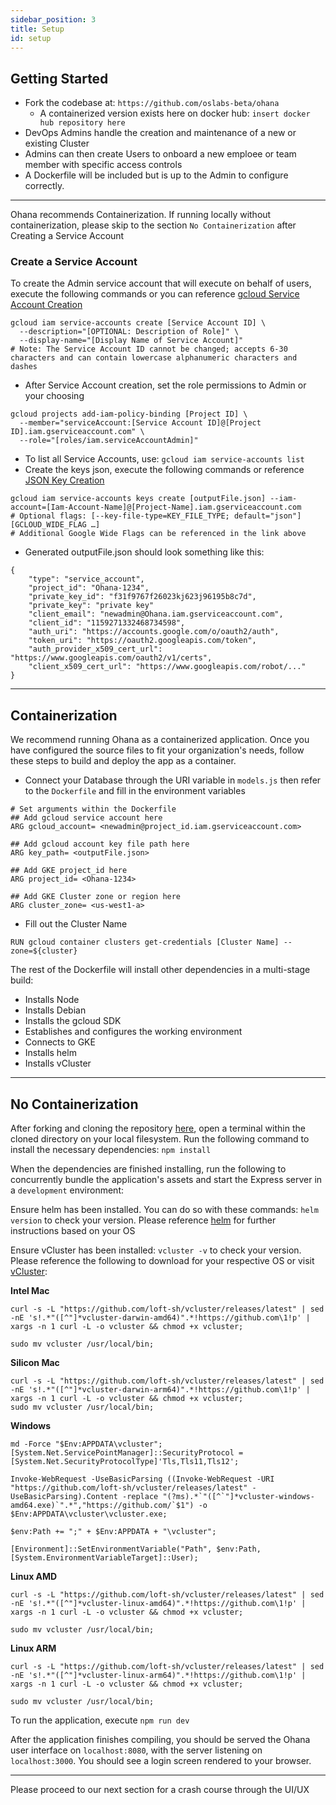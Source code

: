 ```yaml
---
sidebar_position: 3
title: Setup
id: setup
---
```


## Getting Started
- Fork the codebase at: ```https://github.com/oslabs-beta/ohana```
  - A containerized version exists here on docker hub: ```insert docker hub repository here```
- DevOps Admins handle the creation and maintenance of a new or existing Cluster
- Admins can then create Users to onboard a new emploee or team member with specific access controls
- A Dockerfile will be included but is up to the Admin to configure correctly.
***
Ohana recommends Containerization. If running locally without containerization, please skip to the section ```No Containerization``` after Creating a Service Account

### Create a Service Account

To create the Admin service account that will execute on behalf of users, execute the following commands or you can reference [gcloud Service Account Creation](https://cloud.google.com/iam/docs/creating-managing-service-accounts)
```
gcloud iam service-accounts create [Service Account ID] \
  --description="[OPTIONAL: Description of Role]" \
  --display-name="[Display Name of Service Account]"
# Note: The Service Account ID cannot be changed; accepts 6-30 characters and can contain lowercase alphanumeric characters and dashes 
```
- After Service Account creation, set the role permissions to Admin or your choosing
```
gcloud projects add-iam-policy-binding [Project ID] \
  --member="serviceAccount:[Service Account ID]@[Project ID].iam.gserviceaccount.com" \
  --role="[roles/iam.serviceAccountAdmin]"
```
- To list all Service Accounts, use:
 ```gcloud iam service-accounts list```
- Create the keys json, execute the following commands or reference [JSON Key Creation](https://cloud.google.com/sdk/gcloud/reference/iam/service-accounts/keys/create)
```
gcloud iam service-accounts keys create [outputFile.json] --iam-account=[Iam-Account-Name]@[Project-Name].iam.gserviceaccount.com
# Optional flags: [--key-file-type=KEY_FILE_TYPE; default="json"] [GCLOUD_WIDE_FLAG …]
# Additional Google Wide Flags can be referenced in the link above
```
- Generated outputFile.json should look something like this:
```
{
    "type": "service_account",
    "project_id": "Ohana-1234",
    "private_key_id": "f31f9767f26023kj623j96195b8c7d",
    "private_key": "private key"
    "client_email": "newadmin@Ohana.iam.gserviceaccount.com",
    "client_id": "1159271332468734598",
    "auth_uri": "https://accounts.google.com/o/oauth2/auth",
    "token_uri": "https://oauth2.googleapis.com/token",
    "auth_provider_x509_cert_url": "https://www.googleapis.com/oauth2/v1/certs",
    "client_x509_cert_url": "https://www.googleapis.com/robot/..."
}
```
***
## Containerization
We recommend running Ohana as a containerized application. Once you have configured the source files to fit your organization's needs, follow these steps to build and deploy the app as a container.

- Connect your Database through the URI variable in ```models.js``` then refer to the ```Dockerfile``` and fill in the environment variables
```
# Set arguments within the Dockerfile
## Add gcloud service account here
ARG gcloud_account= <newadmin@project_id.iam.gserviceaccount.com>

## Add gcloud account key file path here
ARG key_path= <outputFile.json>

## Add GKE project_id here
ARG project_id= <Ohana-1234>

## Add GKE Cluster zone or region here
ARG cluster_zone= <us-west1-a>
```
- Fill out the Cluster Name
```
RUN gcloud container clusters get-credentials [Cluster Name] --zone=${cluster}
```
The rest of the Dockerfile will install other dependencies in a multi-stage build:
- Installs Node
- Installs Debian
- Installs the gcloud SDK
- Establishes and configures the working environment
- Connects to GKE
- Installs helm
- Installs vCluster
***
## No Containerization

After forking and cloning the repository [here](https://github.com/oslabs-beta/ohana), open a terminal within the cloned directory on your local filesystem.
Run the following command to install the necessary dependencies: ```npm install ```

When the dependencies are finished installing, run the following to concurrently bundle the application's assets and start the Express server in a ```development``` environment:

Ensure helm has been installed. You can do so with these commands:
```helm version``` to check your version. Please reference [helm](https://helm.sh/docs/intro/install/) for further instructions based on your OS

Ensure vCluster has been installed:
```vcluster -v``` to check your version. Please reference the following to download for your respective OS or visit [vCluster](https://www.vcluster.com/):

**Intel Mac**
```
curl -s -L "https://github.com/loft-sh/vcluster/releases/latest" | sed -nE 's!.*"([^"]*vcluster-darwin-amd64)".*!https://github.com\1!p' | xargs -n 1 curl -L -o vcluster && chmod +x vcluster;

sudo mv vcluster /usr/local/bin;
```
**Silicon Mac**
```
curl -s -L "https://github.com/loft-sh/vcluster/releases/latest" | sed -nE 's!.*"([^"]*vcluster-darwin-arm64)".*!https://github.com\1!p' | xargs -n 1 curl -L -o vcluster && chmod +x vcluster;
sudo mv vcluster /usr/local/bin;
```
**Windows**
```
md -Force "$Env:APPDATA\vcluster"; [System.Net.ServicePointManager]::SecurityProtocol = [System.Net.SecurityProtocolType]'Tls,Tls11,Tls12';

Invoke-WebRequest -UseBasicParsing ((Invoke-WebRequest -URI "https://github.com/loft-sh/vcluster/releases/latest" -UseBasicParsing).Content -replace "(?ms).*`"([^`"]*vcluster-windows-amd64.exe)`".*","https://github.com/`$1") -o $Env:APPDATA\vcluster\vcluster.exe;

$env:Path += ";" + $Env:APPDATA + "\vcluster";

[Environment]::SetEnvironmentVariable("Path", $env:Path, [System.EnvironmentVariableTarget]::User);
```
**Linux AMD**
```
curl -s -L "https://github.com/loft-sh/vcluster/releases/latest" | sed -nE 's!.*"([^"]*vcluster-linux-amd64)".*!https://github.com\1!p' | xargs -n 1 curl -L -o vcluster && chmod +x vcluster;

sudo mv vcluster /usr/local/bin;
```
**Linux ARM**
```
curl -s -L "https://github.com/loft-sh/vcluster/releases/latest" | sed -nE 's!.*"([^"]*vcluster-linux-arm64)".*!https://github.com\1!p' | xargs -n 1 curl -L -o vcluster && chmod +x vcluster;

sudo mv vcluster /usr/local/bin;
```
To run the application, execute ```npm run dev```

After the application finishes compiling, you should be served the Ohana user interface on ```localhost:8080```, with the server listening on ```localhost:3000```. You should
see a login screen rendered to your browser.
***

Please proceed to our next section for a crash course through the UI/UX

